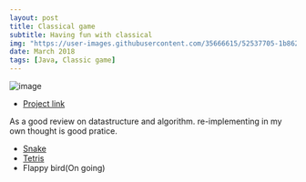 ```yaml
---
layout: post
title: Classical game
subtitle: Having fun with classical
img: "https://user-images.githubusercontent.com/35666615/52537705-1b862600-2d2f-11e9-9d49-7ac665cd36ed.png"
date: March 2018
tags: [Java, Classic game]
---
```


![image]({{page.img|relative_url}})

- [Project link](https://github.com/datduyng/particle-iot-weather-station)

As a good review on datastructure and algorithm. re-implementing in my own thought is good pratice.
- [Snake](https://github.com/datduyng/snake)
- [Tetris](https://github.com/datduyng/tetris-world)
- Flappy bird(On going)


